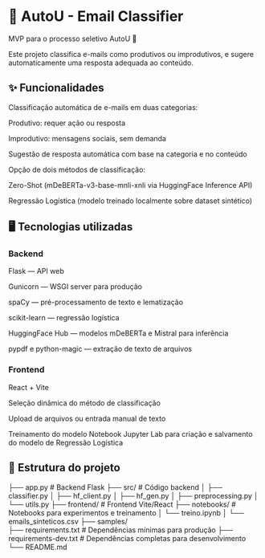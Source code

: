 # 📧 AutoU - Email Classifier

MVP para o processo seletivo AutoU 🚀

Este projeto classifica e-mails como produtivos ou improdutivos, e sugere automaticamente uma resposta adequada ao conteúdo.

## ✨ Funcionalidades

Classificação automática de e-mails em duas categorias:

Produtivo: requer ação ou resposta

Improdutivo: mensagens sociais, sem demanda

Sugestão de resposta automática com base na categoria e no conteúdo

Opção de dois métodos de classificação:

Zero-Shot (mDeBERTa-v3-base-mnli-xnli via HuggingFace Inference API)

Regressão Logística (modelo treinado localmente sobre dataset sintético)

## 🖥️ Tecnologias utilizadas

### Backend

Flask — API web

Gunicorn — WSGI server para produção

spaCy — pré-processamento de texto e lematização

scikit-learn — regressão logística

HuggingFace Hub — modelos mDeBERTa e Mistral para inferência

pypdf e python-magic — extração de texto de arquivos

### Frontend

React + Vite

Seleção dinâmica do método de classificação

Upload de arquivos ou entrada manual de texto

Treinamento do modelo
Notebook Jupyter Lab para criação e salvamento do modelo de Regressão Logística

## 📂 Estrutura do projeto

├── app.py # Backend Flask
├── src/ # Código backend
│ ├── classifier.py
│ ├── hf_client.py
│ ├── hf_gen.py
│ ├── preprocessing.py
│ └── utils.py
├── frontend/ # Frontend Vite/React
├── notebooks/ # Notebooks para experimentos e treinamento
│ └── treino.ipynb
│ └── emails_sinteticos.csv
├── samples/  
├── requirements.txt # Dependências mínimas para produção
├── requirements-dev.txt # Dependências completas para desenvolvimento
└── README.md
